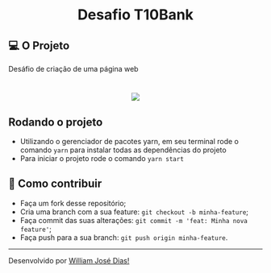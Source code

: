 <h1 align="center">Desafio T10Bank</h1>

## 💻 O Projeto
Desáfio de criação de uma página web

<h1 align="center" class="teste">
  <img src="./images/giff.gif"/>
</h1>

## Rodando o projeto
- Utilizando o gerenciador de pacotes yarn, em seu terminal rode o comando `yarn` para instalar todas as dependências do projeto 
- Para iniciar o projeto rode o comando `yarn start`

## 🤔 Como contribuir

- Faça um fork desse repositório;
- Cria uma branch com a sua feature: `git checkout -b minha-feature`;
- Faça commit das suas alterações: `git commit -m 'feat: Minha nova feature'`;
- Faça push para a sua branch: `git push origin minha-feature`.

---

Desenvolvido por [William José Dias!](https://github.com/WilliamWJD)
